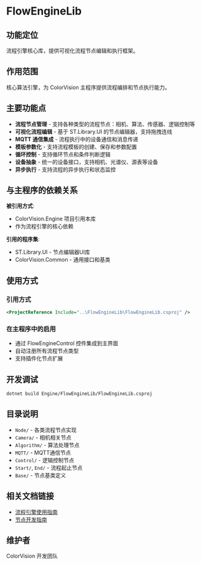 # FlowEngineLib

## 功能定位

流程引擎核心库，提供可视化流程节点编辑和执行框架。

## 作用范围

核心算法引擎，为 ColorVision 主程序提供流程编排和节点执行能力。

## 主要功能点

- **流程节点管理** - 支持各种类型的流程节点：相机、算法、传感器、逻辑控制等
- **可视化流程编辑** - 基于 ST.Library.UI 的节点编辑器，支持拖拽连线
- **MQTT 通信集成** - 流程执行中的设备通信和消息传递
- **模板参数化** - 支持流程模板的创建、保存和参数配置
- **循环控制** - 支持循环节点和条件判断逻辑
- **设备抽象** - 统一的设备接口，支持相机、光谱仪、源表等设备
- **异步执行** - 支持流程的异步执行和状态监控

## 与主程序的依赖关系

**被引用方式**:
- ColorVision.Engine 项目引用本库
- 作为流程引擎的核心依赖

**引用的程序集**:
- ST.Library.UI - 节点编辑器UI库
- ColorVision.Common - 通用接口和基类

## 使用方式

### 引用方式
```xml
<ProjectReference Include="..\FlowEngineLib\FlowEngineLib.csproj" />
```

### 在主程序中的启用
- 通过 FlowEngineControl 控件集成到主界面
- 自动注册所有流程节点类型
- 支持插件化节点扩展

## 开发调试

```bash
dotnet build Engine/FlowEngineLib/FlowEngineLib.csproj
```

## 目录说明

- `Node/` - 各类流程节点实现
- `Camera/` - 相机相关节点
- `Algorithm/` - 算法处理节点  
- `MQTT/` - MQTT通信节点
- `Control/` - 逻辑控制节点
- `Start/`, `End/` - 流程起止节点
- `Base/` - 节点基类定义

## 相关文档链接

- [流程引擎使用指南](../../docs/engine-components/ColorVision.Engine.md)
- [节点开发指南](../../docs/extensibility/README.md)

## 维护者

ColorVision 开发团队